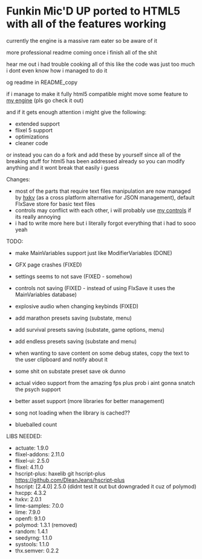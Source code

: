 # Funkin Mic'D UP ported to HTML5 with all of the features working

currently the engine is a massive ram eater so be aware of it

more professional readme coming once i finish all of the shit

hear me out i had trouble cooking all of this like the code was just too much i dont even know how i managed to do it

og readme in README_copy

if i manage to make it fully html5 compatible might move some feature to [my engine](https://github.com/SanicBTW/Just-Another-FNF-Engine) (pls go check it out)

and if it gets enough attention i might give the following:
- extended support
- flixel 5 support
- optimizations
- cleaner code

or instead you can do a fork and add these by yourself since all of the breaking stuff for html5 has been addressed already so you can modify anything and it wont break that easily i guess

Changes:
- most of the parts that require text files manipulation are now managed by [hxkv](https://github.com/yourfriendoss/Hxkv/tree/main) (as a cross platform alternative for JSON management), default FlxSave store for basic text files
- controls may conflict with each other, i will probably use [my controls](https://github.com/SanicBTW/Just-Another-FNF-Engine/blob/master/source/backend/Controls.hx) if its really annoying
- i had to write more here but i literally forgot everything that i had to sooo yeah

TODO:
- make MainVariables support just like ModifierVariables (DONE)
- GFX page crashes (FIXED)
- settings seems to not save (FIXED - somehow)
- controls not saving (FIXED - instead of using FlxSave it uses the MainVariables database)
- explosive audio when changing keybinds (FIXED)

- add marathon presets saving (substate, menu)
- add survival presets saving (substate, game options, menu)
- add endless presets saving (substate and menu)
- when wanting to save content on some debug states, copy the text to the user clipboard and notify about it
- some shit on substate preset save ok dunno
- actual video support from the amazing fps plus prob i aint gonna snatch the psych support
- better asset support (more libraries for better management)
- song not loading when the library is cached??
- blueballed count

LIBS NEEDED:
- actuate: 1.9.0
- flixel-addons: 2.11.0
- flixel-ui: 2.5.0
- flixel: 4.11.0
- hscript-plus: haxelib git hscript-plus https://github.com/DleanJeans/hscript-plus
- hscript: [2.4.0] 2.5.0 (didnt test it out but downgraded it cuz of polymod)
- hxcpp: 4.3.2
- hxkv: 2.0.1
- lime-samples: 7.0.0
- lime: 7.9.0
- openfl: 9.1.0
- polymod: 1.3.1 (removed)
- random: 1.4.1
- seedyrng: 1.1.0
- systools: 1.1.0
- thx.semver: 0.2.2
